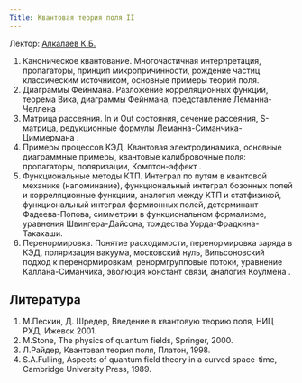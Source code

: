 ```yaml
---
Title: Квантовая теория поля II
---
```


Лектор: [Алкалаев К.Б.](%base_url%?people%2Ftutors%2Falkalaev.kb)

1. Каноническое квантование.  Многочастичная интерпретация, пропагаторы, принцип микропричинности, рождение частиц классическим источником, основные примеры теорий поля.
2. Диаграммы Фейнмана. Разложение корреляционных функций, теорема Вика, диаграммы Фейнмана, представление Леманна-Челлена .
3. Матрица рассеяния. In и Out состояния, сечение рассеяния, S-матрица, редукционные формулы Леманна-Симанчика-Циммермана  .
4. Примеры процессов КЭД.   Квантовая электродинамика, основные диаграммные примеры, квантовые калибровочные поля: пропагаторы, поляризации, Комптон-эффект  .
5. Функциональные методы КТП.  Интеграл по путям в квантовой механике (напоминание), функциональный интеграл бозонных полей и корреляционные функциии, аналогия между КТП и статфизикой, функциональный интеграл фермионных полей, детерминант Фадеева-Попова, симметрии в функциональном формализме, уравнения Швингера-Дайсона, тождества Уорда-Фрадкина-Такахаши.
6. Перенормировка. Понятие расходимости, перенормировка заряда в КЭД, поляризация вакуума, московский нуль, Вильсоновский подход к перенормировкам, ренормгрупповые потоки, уравнение Каллана-Симанчика, эволюция констант связи, аналогия Коулмена .

## Литература

1. М.Пескин, Д. Шредер, Введение в квантовую теорию поля, НИЦ РХД, Ижевск 2001.
1. M.Stone, The physics of quantum fields, Springer, 2000.
3. Л.Райдер, Квантовая теория поля, Платон, 1998.
5. S.A.Fulling, Aspects of quantum field theory in a curved space-time, Cambridge University Press, 1989.